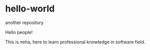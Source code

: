 # hello-world
another repository

Hello people!

This is neha, here to learn professional knowledge in software field.
